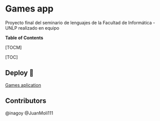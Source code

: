 # Games app
Proyecto final del seminario de lenguajes de la Facultad de Informática - UNLP realizado  en equipo


**Table of Contents**

[TOCM]

[TOC]


## Deploy 🚀
[Games aplication](https://games-app-x6ud8.ondigitalocean.app/ "Games-app")

## Contributors
@inagoy 
@JuanMoli111
